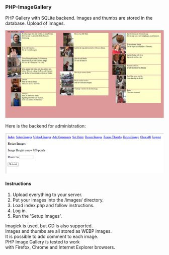 ### PHP-ImageGallery
PHP Gallery with SQLite backend. Images and thumbs are stored in the database. Upload of images.

![](images/gallery1.jpg)

Here is the backend for administration:

![](images/gallery2.jpg)

#### Instructions  
1. Upload everything to your server.  
2. Put your images into the /images/ directory.  
3. Load index.php and follow instructions.  
4. Log in.  
5. Run the 'Setup Images'.  

Imagick is used, but GD is also supported.<br>
Images and thumbs are all stored as WEBP images.<br>
It is possible to add comment to each image.<br>
PHP Image Gallery is tested to work<br>
with Firefox, Chrome and Internet Explorer browsers.
